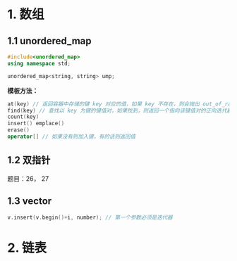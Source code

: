 # 1. 数组
## 1.1 unordered_map
```C++
#include<unordered_map>
using namespace std;

unordered_map<string, string> ump;
```
**模板方法：**
```C++
at(key) // 返回容器中存储的键 key 对应的值，如果 key 不存在，则会抛出 out_of_range 异常。
find(key) // 查找以 key 为键的键值对，如果找到，则返回一个指向该键值对的正向迭代器；反之，则返回一个指向容器中最后一个键值对之后位置的迭代器
count(key)
insert() emplace()
erase()
operator[] // 如果没有则加入键，有的话则返回值
```
## 1.2 双指针
题目：26， 27
## 1.3 vector
```C++
v.insert(v.begin()+i, number); // 第一个参数必须是迭代器
```
# 2. 链表
